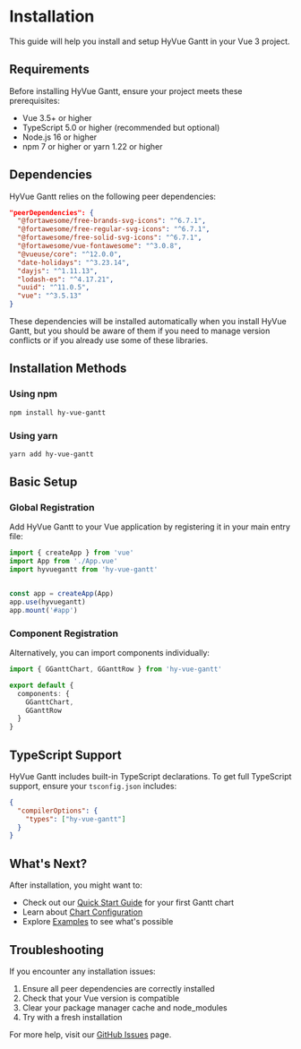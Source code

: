 # Installation

This guide will help you install and setup HyVue Gantt in your Vue 3 project.

## Requirements

Before installing HyVue Gantt, ensure your project meets these prerequisites:

- Vue 3.5+ or higher
- TypeScript 5.0 or higher (recommended but optional)
- Node.js 16 or higher
- npm 7 or higher or yarn 1.22 or higher

## Dependencies

HyVue Gantt relies on the following peer dependencies:

```json
"peerDependencies": {
  "@fortawesome/free-brands-svg-icons": "^6.7.1",
  "@fortawesome/free-regular-svg-icons": "^6.7.1",
  "@fortawesome/free-solid-svg-icons": "^6.7.1",
  "@fortawesome/vue-fontawesome": "^3.0.8",
  "@vueuse/core": "^12.0.0",
  "date-holidays": "^3.23.14",
  "dayjs": "^1.11.13",
  "lodash-es": "^4.17.21",
  "uuid": "^11.0.5",
  "vue": "^3.5.13"
}
```

These dependencies will be installed automatically when you install HyVue Gantt, but you should be aware of them if you need to manage version conflicts or if you already use some of these libraries.

## Installation Methods

### Using npm

```bash
npm install hy-vue-gantt
```

### Using yarn

```bash
yarn add hy-vue-gantt
```

## Basic Setup

### Global Registration

Add HyVue Gantt to your Vue application by registering it in your main entry file:

```typescript
import { createApp } from 'vue'
import App from './App.vue'
import hyvuegantt from 'hy-vue-gantt'


const app = createApp(App)
app.use(hyvuegantt)
app.mount('#app')
```

### Component Registration

Alternatively, you can import components individually:

```typescript
import { GGanttChart, GGanttRow } from 'hy-vue-gantt'

export default {
  components: {
    GGanttChart,
    GGanttRow
  }
}
```

## TypeScript Support

HyVue Gantt includes built-in TypeScript declarations. To get full TypeScript support, ensure your `tsconfig.json` includes:

```json
{
  "compilerOptions": {
    "types": ["hy-vue-gantt"]
  }
}
```

## What's Next?

After installation, you might want to:

- Check out our [Quick Start Guide](/guide/quick-start) for your first Gantt chart
- Learn about [Chart Configuration](/guide/chart-configuration)
- Explore [Examples](/examples/basic) to see what's possible

## Troubleshooting

If you encounter any installation issues:

1. Ensure all peer dependencies are correctly installed
2. Check that your Vue version is compatible
3. Clear your package manager cache and node_modules
4. Try with a fresh installation

For more help, visit our [GitHub Issues](https://github.com/Xeyos88/HyVueGantt/issues) page.